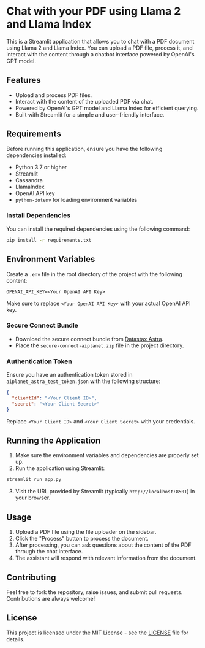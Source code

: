 
# Chat with your PDF using Llama 2 and Llama Index

This is a Streamlit application that allows you to chat with a PDF document using Llama 2 and Llama Index. You can upload a PDF file, process it, and interact with the content through a chatbot interface powered by OpenAI's GPT model.

## Features

- Upload and process PDF files.
- Interact with the content of the uploaded PDF via chat.
- Powered by OpenAI's GPT model and Llama Index for efficient querying.
- Built with Streamlit for a simple and user-friendly interface.

## Requirements

Before running this application, ensure you have the following dependencies installed:

- Python 3.7 or higher
- Streamlit
- Cassandra
- LlamaIndex
- OpenAI API key
- `python-dotenv` for loading environment variables

### Install Dependencies

You can install the required dependencies using the following command:

```bash
pip install -r requirements.txt
```

## Environment Variables

Create a `.env` file in the root directory of the project with the following content:

```
OPENAI_API_KEY=<Your OpenAI API Key>
```

Make sure to replace `<Your OpenAI API Key>` with your actual OpenAI API key.

### Secure Connect Bundle

- Download the secure connect bundle from [Datastax Astra](https://astra.datastax.com/).
- Place the `secure-connect-aiplanet.zip` file in the project directory.

### Authentication Token

Ensure you have an authentication token stored in `aiplanet_astra_test_token.json` with the following structure:

```json
{
  "clientId": "<Your Client ID>",
  "secret": "<Your Client Secret>"
}
```

Replace `<Your Client ID>` and `<Your Client Secret>` with your credentials.

## Running the Application

1. Make sure the environment variables and dependencies are properly set up.
2. Run the application using Streamlit:

```bash
streamlit run app.py
```

3. Visit the URL provided by Streamlit (typically `http://localhost:8501`) in your browser.

## Usage

1. Upload a PDF file using the file uploader on the sidebar.
2. Click the "Process" button to process the document.
3. After processing, you can ask questions about the content of the PDF through the chat interface.
4. The assistant will respond with relevant information from the document.

## Contributing

Feel free to fork the repository, raise issues, and submit pull requests. Contributions are always welcome!

## License

This project is licensed under the MIT License - see the [LICENSE](LICENSE) file for details.
